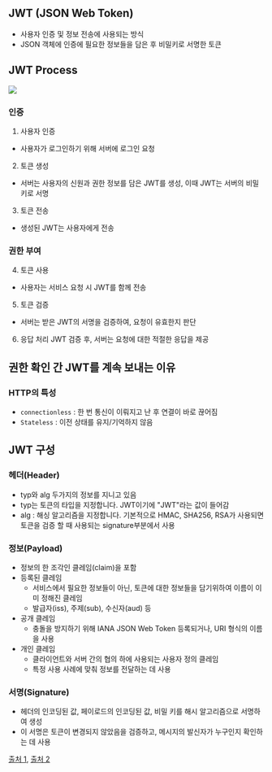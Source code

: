 ## JWT (JSON Web Token)
- 사용자 인증 및 정보 전송에 사용되는 방식
- JSON 객체에 인증에 필요한 정보들을 담은 후 비밀키로 서명한 토큰


## JWT Process

![](https://velog.velcdn.com/images/chuu1019/post/7f2c4d18-04f4-45aa-8fbf-6795f8afec81/image.png)
### 인증
1. 사용자 인증
- 사용자가 로그인하기 위해 서버에 로그인 요청
2. 토큰 생성
- 서버는 사용자의 신원과 권한 정보를 담은 JWT를 생성, 이때 JWT는 서버의 비밀 키로 서명
3. 토큰 전송
- 생성된 JWT는 사용자에게 전송
### 권한 부여
4. 토큰 사용
- 사용자는 서비스 요청 시 JWT를 함께 전송
5. 토큰 검증
- 서버는 받은 JWT의 서명을 검증하여, 요청이 유효한지 판단
6. 응답 처리 JWT 검증 후, 서버는 요청에 대한 적절한 응답을 제공

## 권한 확인 간 JWT를 계속 보내는 이유
### HTTP의 특성
- ``connectionless`` : 한 번 통신이 이뤄지고 난 후 연결이 바로 끊어짐
- ``Stateless`` : 이전 상태를 유지/기억하지 않음

## JWT 구성
### 헤더(Header)
- typ와 alg 두가지의 정보를 지니고 있음 
- typ는 토큰의 타입을 지정합니다. JWT이기에 "JWT"라는 값이 들어감
- alg : 해싱 알고리즘을 지정합니다. 기본적으로 HMAC, SHA256, RSA가 사용되면 토큰을 검증 할 때 사용되는 signature부분에서 사용
### 정보(Payload)
- 정보의 한 조각인 클레임(claim)을 포함
- 등록된 클레임
  - 서비스에서 필요한 정보들이 아닌, 토큰에 대한 정보들을 담기위하여 이름이 이미 정해진 클레임
  -  발급자(iss), 주제(sub), 수신자(aud) 등  
- 공개 클레임
  - 충돌을 방지하기 위해 IANA JSON Web Token 등록되거나, URI 형식의 이름을 사용
- 개인 클레임 
  - 클라이언트와 서버 간의 협의 하에 사용되는 사용자 정의 클레임
  - 특정 사용 사례에 맞춰 정보를 전달하는 데 사용

### 서명(Signature)
- 헤더의 인코딩된 값, 페이로드의 인코딩된 값, 비밀 키를 해시 알고리즘으로 서명하여 생성
- 이 서명은 토큰이 변경되지 않았음을 검증하고, 메시지의 발신자가 누구인지 확인하는 데 사용

[출처 1](https://github.com/gyoogle/tech-interview-for-developer/blob/master/Web/JWT(JSON%20Web%20Token).md), [출처 2](https://velog.io/@jihwankim94/Server-JWT-Json-Web-Token-란)
